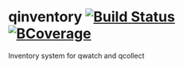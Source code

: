 # qinventory [![Build Status](http://wins.ddns.net:8000/api/badges/qnib/qinventory/status.svg)](http://wins.ddns.net:8000/qnib/qinventory) [![BCoverage](http://wins.ddns.net:8008/badges/qnib/qinventory/coverage.svg)](http://wins.ddns.net:8008/qnib/qinventory)
Inventory system for qwatch and qcollect
